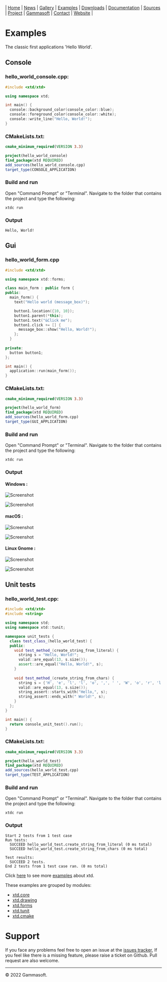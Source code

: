 | [Home](home.md) | [News](news.md) | [Gallery](gallery.md) | [Examples](examples.md) | [Downloads](downloads.md) | [Documentation](documentation.md) | [Sources](https://github.com/gammasoft71/xtd) | [Project](https://sourceforge.net/projects/xtdpro/) | [Gammasoft](gammasoft.md)  | [Contact](contact.md) | [Website](https://gammasoft71.wixsite.com/xtdpro) |

# Examples

The classic first applications 'Hello World'.

## Console

### hello_world_console.cpp:

```c++
#include <xtd/xtd>

using namespace xtd;

int main() {
  console::background_color(console_color::blue);
  console::foreground_color(console_color::white);
  console::write_line("Hello, World!");
}
```

### CMakeLists.txt:

```cmake
cmake_minimum_required(VERSION 3.3)

project(hello_world_console)
find_package(xtd REQUIRED)
add_sources(hello_world_console.cpp)
target_type(CONSOLE_APPLICATION)
```

### Build and run

Open "Command Prompt" or "Terminal". Navigate to the folder that contains the project and type the following:

```shell
xtdc run
```

### Output

```
Hello, World!
```

## Gui

### hello_world_form.cpp

```c++
#include <xtd/xtd>

using namespace xtd::forms;

class main_form : public form {
public:
  main_form() {
    text("Hello world (message_box)");

    button1.location({10, 10});
    button1.parent(*this);
    button1.text("&Click me");
    button1.click += [] {
      message_box::show("Hello, World!");
    };
  }
  
private:
  button button1;
};

int main() {
  application::run(main_form());
}
```

### CMakeLists.txt:

```cmake
cmake_minimum_required(VERSION 3.3)

project(hello_world_form)
find_package(xtd REQUIRED)
add_sources(hello_world_form.cpp)
target_type(GUI_APPLICATION)
```

### Build and run

Open "Command Prompt" or "Terminal". Navigate to the folder that contains the project and type the following:

```shell
xtdc run
```

### Output

#### Windows :

![Screenshot](pictures/examples/hello_world_message_box_w.png)

![Screenshot](pictures/examples/hello_world_message_box_wd.png)

#### macOS :

![Screenshot](pictures/examples/hello_world_message_box_m.png)

![Screenshot](pictures/examples/hello_world_message_box_md.png)

#### Linux Gnome :

![Screenshot](pictures/examples/hello_world_message_box_g.png)

![Screenshot](pictures/examples/hello_world_message_box_gd.png)

## Unit tests

### hello_world_test.cpp:

```c++
#include <xtd/xtd>
#include <string>

using namespace std;
using namespace xtd::tunit;

namespace unit_tests {
  class test_class_(hello_world_test) {
  public:
    void test_method_(create_string_from_literal) {
      string s = "Hello, World!";
      valid::are_equal(13, s.size());
      assert::are_equal("Hello, World!", s);
    }
    
    void test_method_(create_string_from_chars) {
      string s = {'H', 'e', 'l', 'l', 'o', ',', ' ', 'W', 'o', 'r', 'l', 'd', '!'};
      valid::are_equal(13, s.size());
      string_assert::starts_with("Hello,", s);
      string_assert::ends_with(" World!", s);
    }
  };
}

int main() {
  return console_unit_test().run();
}
```

### CMakeLists.txt:

```cmake
cmake_minimum_required(VERSION 3.3)

project(hello_world_test)
find_package(xtd REQUIRED)
add_sources(hello_world_test.cpp)
target_type(TEST_APPLICATION)
```

### Build and run

Open "Command Prompt" or "Terminal". Navigate to the folder that contains the project and type the following:

```shell
xtdc run
```

### Output

```
Start 2 tests from 1 test case
Run tests:
  SUCCEED hello_world_test.create_string_from_literal (0 ms total)
  SUCCEED hello_world_test.create_string_from_chars (0 ms total)

Test results:
  SUCCEED 2 tests.
End 2 tests from 1 test case ran. (0 ms total)
```

Click [here](../examples/README.md) to see more [examples](../examples/README.md) about xtd. 

These examples are grouped by modules:
* [xtd.core](https://github.com/gammasoft71/xtd/blob/master/examples/xtd.core.examples/README.md)
* [xtd.drawing](https://github.com/gammasoft71/xtd/blob/master/examples/xtd.drawing.examples/README.md)
* [xtd.forms](https://github.com/gammasoft71/xtd/blob/master/examples/xtd.forms.examples/README.md)
* [xtd.tunit](https://github.com/gammasoft71/xtd/blob/master/examples/xtd.tunit.examples/README.md)
* [xtd.cmake](https://github.com/gammasoft71/xtd/blob/master/examples/xtd.cmake.examples/README.md)

# Support

If you face any problems feel free to open an issue at the [issues tracker](https://github.com/gammasoft71/xtd/issues), If you feel like there is a missing feature, please raise a ticket on Github. Pull request are also welcome.

______________________________________________________________________________________________

© 2022 Gammasoft.
